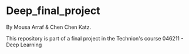 # Deep_final_project
By Mousa Arraf & Chen Chen Katz.

This repository is part of a final project in the Technion's course 046211 - Deep Learning


